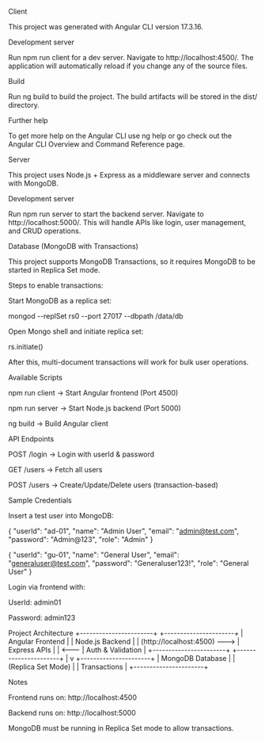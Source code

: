 Client

This project was generated with Angular CLI
 version 17.3.16.

Development server

Run npm run client for a dev server. Navigate to http://localhost:4500/.
The application will automatically reload if you change any of the source files.

Build

Run ng build to build the project. The build artifacts will be stored in the dist/ directory.


Further help

To get more help on the Angular CLI use ng help or go check out the Angular CLI Overview and Command Reference
 page.

Server

This project uses Node.js + Express as a middleware server and connects with MongoDB.

Development server

Run npm run server to start the backend server. Navigate to http://localhost:5000/.
This will handle APIs like login, user management, and CRUD operations.

Database (MongoDB with Transactions)

This project supports MongoDB Transactions, so it requires MongoDB to be started in Replica Set mode.

Steps to enable transactions:

Start MongoDB as a replica set:

mongod --replSet rs0 --port 27017 --dbpath /data/db


Open Mongo shell and initiate replica set:

rs.initiate()


After this, multi-document transactions will work for bulk user operations.

Available Scripts

npm run client → Start Angular frontend (Port 4500)

npm run server → Start Node.js backend (Port 5000)

ng build → Build Angular client

API Endpoints

POST /login → Login with userId & password

GET /users → Fetch all users

POST /users → Create/Update/Delete users (transaction-based)

Sample Credentials

Insert a test user into MongoDB:

{
  "userId": "ad-01",
  "name": "Admin User",
  "email": "admin@test.com",
  "password": "Admin@123",
  "role": "Admin"
}

{
  "userId": "gu-01",
  "name": "General User",
  "email": "generaluser@test.com",
  "password": "Generaluser123!",
  "role": "General User"
}


Login via frontend with:

UserId: admin01

Password: admin123

Project Architecture
+-----------------------+        +----------------------+
|  Angular Frontend     |        |   Node.js Backend    |
|  (http://localhost:4500) --->  |   Express APIs       |
|                           <--- |   Auth & Validation  |
+-----------------------+        +----------------------+
                                        |
                                        v
                              +----------------------+
                              |   MongoDB Database   |
                              | (Replica Set Mode)   |
                              |   Transactions       |
                              +----------------------+

Notes

Frontend runs on: http://localhost:4500

Backend runs on: http://localhost:5000

MongoDB must be running in Replica Set mode to allow transactions.